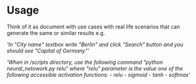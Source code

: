 # Usage
Think of it as document with use cases with real life scenarios that can generate the same or similar results e.g.

*'In "City name" textbox write "Berlin" and click "Search" button and you should see "Capital of Germany"'*
        
*'When in /scripts directory, use the following command "python neural_netowork.py relu" where "relu" parameter is the value one of the following accessible activation functions:
    - relu
    - sigmoid
    - tanh
    - softmax'*